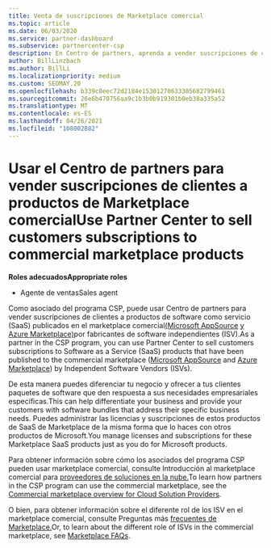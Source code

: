 ```yaml
---
title: Venta de suscripciones de Marketplace comercial
ms.topic: article
ms.date: 06/03/2020
ms.service: partner-dashboard
ms.subservice: partnercenter-csp
description: En Centro de partners, aprenda a vender suscripciones de clientes a productos SaaS publicados en el marketplace comercial por fabricantes de software independientes (ISV).
author: BillLinzbach
ms.author: BillLi
ms.localizationpriority: medium
ms.custom: SEOMAY.20
ms.openlocfilehash: b339c0eec72d2184e15301270633305682799461
ms.sourcegitcommit: 26e6b470756aa9c1b3b0b919301b0eb38a335a52
ms.translationtype: MT
ms.contentlocale: es-ES
ms.lasthandoff: 04/26/2021
ms.locfileid: "108002882"
---
```

# <a name="use-partner-center-to-sell-customers-subscriptions-to-commercial-marketplace-products"></a><span data-ttu-id="5cf11-103">Usar el Centro de partners para vender suscripciones de clientes a productos de Marketplace comercial</span><span class="sxs-lookup"><span data-stu-id="5cf11-103">Use Partner Center to sell customers subscriptions to commercial marketplace products</span></span>

<span data-ttu-id="5cf11-104">**Roles adecuados**</span><span class="sxs-lookup"><span data-stu-id="5cf11-104">**Appropriate roles**</span></span>

- <span data-ttu-id="5cf11-105">Agente de ventas</span><span class="sxs-lookup"><span data-stu-id="5cf11-105">Sales agent</span></span>

<span data-ttu-id="5cf11-106">Como asociado del programa CSP, puede usar Centro de partners para vender suscripciones de clientes a productos de software como servicio (SaaS) publicados en el marketplace comercial[(Microsoft AppSource](https://appsource.microsoft.com/) [y Azure Marketplace)](https://azuremarketplace.microsoft.com/)por fabricantes de software independientes (ISV).</span><span class="sxs-lookup"><span data-stu-id="5cf11-106">As a partner in the CSP program, you can use Partner Center to sell customers subscriptions to Software as a Service (SaaS) products that have been published to the commercial marketplace ([Microsoft AppSource](https://appsource.microsoft.com/) and [Azure Marketplace](https://azuremarketplace.microsoft.com/)) by Independent Software Vendors (ISVs).</span></span>

<span data-ttu-id="5cf11-107">De esta manera puedes diferenciar tu negocio y ofrecer a tus clientes paquetes de software que den respuesta a sus necesidades empresariales específicas.</span><span class="sxs-lookup"><span data-stu-id="5cf11-107">This can help differentiate your business and provide your customers with software bundles that address their specific business needs.</span></span> <span data-ttu-id="5cf11-108">Puedes administrar las licencias y suscripciones de estos productos de SaaS de Marketplace de la misma forma que lo haces con otros productos de Microsoft.</span><span class="sxs-lookup"><span data-stu-id="5cf11-108">You manage licenses and subscriptions for these Marketplace SaaS products just as you do for Microsoft products.</span></span>

<span data-ttu-id="5cf11-109">Para obtener información sobre cómo los asociados del programa CSP pueden usar marketplace comercial, consulte Introducción al marketplace comercial para [proveedores de soluciones en la nube.](csp-commercial-marketplace-overview.md)</span><span class="sxs-lookup"><span data-stu-id="5cf11-109">To learn how partners in the CSP program can use the commercial marketplace, see the [Commercial marketplace overview for Cloud Solution Providers](csp-commercial-marketplace-overview.md).</span></span>

<span data-ttu-id="5cf11-110">O bien, para obtener información sobre el diferente rol de los ISV en el marketplace comercial, consulte Preguntas más [frecuentes de Marketplace.](/azure/marketplace/marketplace-faq-publisher-guide)</span><span class="sxs-lookup"><span data-stu-id="5cf11-110">Or, to learn about the different role of ISVs in the commercial marketplace, see [Marketplace FAQs](/azure/marketplace/marketplace-faq-publisher-guide).</span></span>